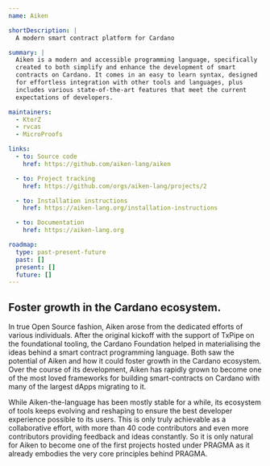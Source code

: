 ```yaml
---
name: Aiken

shortDescription: |
  A modern smart contract platform for Cardano

summary: |
  Aiken is a modern and accessible programming language, specifically
  created to both simplify and enhance the development of smart
  contracts on Cardano. It comes in an easy to learn syntax, designed
  for effortless integration with other tools and languages, plus
  includes various state-of-the-art features that meet the current
  expectations of developers.

maintainers:
  - KtorZ
  - rvcas
  - MicroProofs

links:
  - to: Source code
    href: https://github.com/aiken-lang/aiken

  - to: Project tracking
    href: https://github.com/orgs/aiken-lang/projects/2

  - to: Installation instructions
    href: https://aiken-lang.org/installation-instructions

  - to: Documentation
    href: https://aiken-lang.org

roadmap:
  type: past-present-future
  past: []
  present: []
  future: []
---
```


## Foster growth in the Cardano ecosystem.

In true Open Source fashion, Aiken arose from the dedicated efforts of various individuals. After the original kickoff with the support of TxPipe on the foundational tooling, the Cardano Foundation helped in materialising the ideas behind a smart contract programming language. Both saw the potential of Aiken and how it could foster growth in the Cardano ecosystem. Over the course of its development, Aiken has rapidly grown to become one of the most loved frameworks for building smart-contracts on Cardano with many of the largest dApps migrating to it.

While Aiken-the-language has been mostly stable for a while, its ecosystem of tools keeps evolving and reshaping to ensure the best developer experience possible to its users. This is only truly achievable as a collaborative effort, with more than 40 code contributors and even more contributors providing feedback and ideas constantly. So it is only natural for Aiken to become one of the first projects hosted under PRAGMA as it already embodies the very core principles behind PRAGMA.
